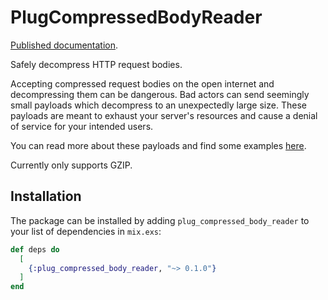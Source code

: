 # PlugCompressedBodyReader

[Published documentation](https://hexdocs.pm/plug_compressed_body_reader).

<!-- MDOC !-->
Safely decompress HTTP request bodies.

Accepting compressed request bodies on the open internet and decompressing them can be dangerous.
Bad actors can send seemingly small payloads which decompress to an unexpectedly large size.
These payloads are meant to exhaust your server's resources and cause a denial of service for your
intended users.

You can read more about these payloads and find some examples [here](https://bomb.codes/).

Currently only supports GZIP.
<!-- MDOC !-->

## Installation

The package can be installed by adding `plug_compressed_body_reader` to your list of dependencies in `mix.exs`:

```elixir
def deps do
  [
    {:plug_compressed_body_reader, "~> 0.1.0"}
  ]
end
```

